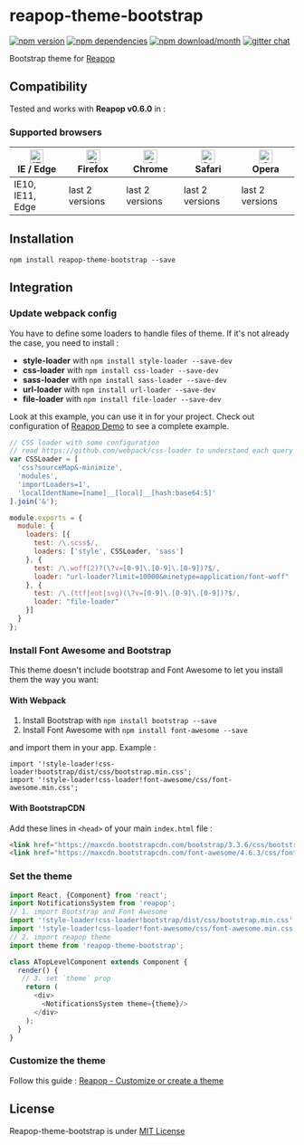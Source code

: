 # reapop-theme-bootstrap

[![npm version](https://img.shields.io/npm/v/reapop-theme-bootstrap.svg?style=flat-square)](https://www.npmjs.com/package/reapop-theme-bootstrap) [![npm dependencies](https://img.shields.io/david/LouisBarranqueiro/reapop-theme-bootstrap.svg?style=flat-square)](https://www.npmjs.com/package/reapop-theme-bootstrap) [![npm download/month](https://img.shields.io/npm/dm/reapop-theme-bootstrap.svg?style=flat-square)](https://www.npmjs.com/package/reapop-theme-bootstrap) [![gitter chat](https://img.shields.io/gitter/room/LouisBarranqueiro/reapop-theme-bootstrap.svg?style=flat-square)](https://gitter.im/LouisBarranqueiro/reapop-theme-bootstrap)

Bootstrap theme for [Reapop](https://github.com/LouisBarranqueiro/reapop)

## Compatibility

Tested and works with **Reapop v0.6.0** in :

### Supported browsers

| [<img src="https://raw.githubusercontent.com/alrra/browser-logos/master/src/edge/edge_48x48.png" alt="IE / Edge" width="24px" height="24px" />](http://godban.github.io/browsers-support-badges/)</br>IE / Edge | [<img src="https://raw.githubusercontent.com/alrra/browser-logos/master/src/firefox/firefox_48x48.png" alt="Firefox" width="24px" height="24px" />](http://godban.github.io/browsers-support-badges/)</br>Firefox | [<img src="https://raw.githubusercontent.com/alrra/browser-logos/master/src/chrome/chrome_48x48.png" alt="Chrome" width="24px" height="24px" />](http://godban.github.io/browsers-support-badges/)</br>Chrome | [<img src="https://raw.githubusercontent.com/alrra/browser-logos/master/src/safari/safari_48x48.png" alt="Safari" width="24px" height="24px" />](http://godban.github.io/browsers-support-badges/)</br>Safari | [<img src="https://raw.githubusercontent.com/alrra/browser-logos/master/src/opera/opera_48x48.png" alt="Opera" width="24px" height="24px" />](http://godban.github.io/browsers-support-badges/)</br>Opera |
| --------- | --------- | --------- | --------- | --------- |
| IE10, IE11, Edge| last 2 versions| last 2 versions| last 2 versions| last 2 versions

## Installation

```
npm install reapop-theme-bootstrap --save
```

## Integration

### Update webpack config

You have to define some loaders to handle files of theme. If it's not already the case, you need to install :

 - **style-loader** with `npm install style-loader --save-dev`
 - **css-loader** with `npm install css-loader --save-dev`
 - **sass-loader** with `npm install sass-loader --save-dev`
 - **url-loader** with `npm install url-loader --save-dev`
 - **file-loader** with `npm install file-loader --save-dev`

Look at this example, you can use it in for your project. Check out configuration of [Reapop Demo](https://github.com/LouisBarranqueiro/reapop) to see a complete example.

``` js
// CSS loader with some configuration
// read https://github.com/webpack/css-loader to understand each query parameters
var CSSLoader = [
  'css?sourceMap&-minimize',
  'modules',
  'importLoaders=1',
  'localIdentName=[name]__[local]__[hash:base64:5]'
].join('&');

module.exports = {
  module: {
    loaders: [{
      test: /\.scss$/,
      loaders: ['style', CSSLoader, 'sass']
    }, {
      test: /\.woff(2)?(\?v=[0-9]\.[0-9]\.[0-9])?$/,
      loader: "url-loader?limit=10000&minetype=application/font-woff"
    }, {
      test: /\.(ttf|eot|svg)(\?v=[0-9]\.[0-9]\.[0-9])?$/,
      loader: "file-loader"
    }]
  }
};
```

### Install Font Awesome and Bootstrap

This theme doesn't include bootstrap and Font Awesome to let you install them the way you want:

#### With Webpack

1. Install Bootstrap with `npm install bootstrap --save`
2. Install Font Awesome with `npm install font-awesome --save`

and import them in your app. Example :

```
import '!style-loader!css-loader!bootstrap/dist/css/bootstrap.min.css';
import '!style-loader!css-loader!font-awesome/css/font-awesome.min.css';
```

#### With BootstrapCDN

Add these lines in `<head>` of your main `index.html` file :
``` html
<link href="https://maxcdn.bootstrapcdn.com/bootstrap/3.3.6/css/bootstrap.min.css" rel="stylesheet">
<link href="https://maxcdn.bootstrapcdn.com/font-awesome/4.6.3/css/font-awesome.min.css" rel="stylesheet">
```

### Set the theme

``` js
import React, {Component} from 'react';
import NotificationsSystem from 'reapop';
// 1. import Bootstrap and Font Awesome
import '!style-loader!css-loader!bootstrap/dist/css/bootstrap.min.css';
import '!style-loader!css-loader!font-awesome/css/font-awesome.min.css';
// 2. import reapop theme
import theme from 'reapop-theme-bootstrap';

class ATopLevelComponent extends Component {
  render() {
   // 3. set `theme` prop
    return (
      <div>
        <NotificationsSystem theme={theme}/>
      </div>
    );
  }
}
```

### Customize the theme

Follow this guide : [Reapop - Customize or create a theme](https://github.com/LouisBarranqueiro/reapop/blob/master/docs/api.md#customize-or-create-a-theme)

## License

Reapop-theme-bootstrap is under [MIT License](https://github.com/LouisBarranqueiro/reapop-theme-bootstrap/blob/master/LICENSE)
